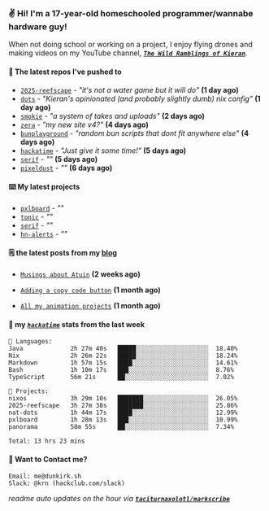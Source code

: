 ### ✌️ Hi! I'm a 17-year-old homeschooled programmer/wannabe hardware guy!

When not doing school or working on a project, I enjoy flying drones and making videos on my YouTube channel, [**_`The Wild Ramblings of Kieran`_**](https://youtube.com/@kieran.rambles).

#### 👷 The latest repos I've pushed to

- [`2025-reefscape`](https://github.com/df1317/2025-reefscape) - _"it's not a water game but it will do"_ **(1 day ago)**
- [`dots`](https://github.com/taciturnaxolotl/dots) - _"Kieran's opinionated (and probably slightly dumb) nix config"_ **(1 day ago)**
- [`smokie`](https://github.com/taciturnaxolotl/smokie) - _"a system of takes and uploads"_ **(2 days ago)**
- [`zera`](https://github.com/taciturnaxolotl/zera) - _"my new site v4?"_ **(4 days ago)**
- [`bunplayground`](https://github.com/taciturnaxolotl/bunplayground) - _"random bun scripts that dont fit anywhere else"_ **(4 days ago)**
- [`hackatime`](https://github.com/hackclub/hackatime) - _"Just give it some time!"_ **(5 days ago)**
- [`serif`](https://github.com/taciturnaxolotl/serif) - _""_ **(5 days ago)**
- [`pixeldust`](https://github.com/hackclub/pixeldust) - _""_ **(6 days ago)**

#### ⌨️ My latest projects

- [`pxlboard`](https://github.com/taciturnaxolotl/pxlboard) - _""_
- [`tonic`](https://github.com/taciturnaxolotl/tonic) - _""_
- [`serif`](https://github.com/taciturnaxolotl/serif) - _""_
- [`hn-alerts`](https://github.com/taciturnaxolotl/hn-alerts) - _""_

#### 🗒️ the latest posts from my [blog](https://dunkirk.sh)

- [`Musings about Atuin`](https://dunkirk.sh/blog/atuin/) **(2 weeks ago)**

- [`Adding a copy code button`](https://dunkirk.sh/blog/adding-a-copy-button/) **(1 month ago)**

- [`All my animation projects`](https://dunkirk.sh/blog/my-animations/) **(1 month ago)**



#### 📡 my [_`hackatime`_](https://waka.hackclub.com) stats from the last week

```text
💾 Languages:
Java             2h 27m 40s   █████░░░░░░░░░░░░░░░░░░░░  18.40%
Nix              2h 26m 22s   █████░░░░░░░░░░░░░░░░░░░░  18.24%
Markdown         1h 57m 15s   ████░░░░░░░░░░░░░░░░░░░░░  14.61%
Bash             1h 10m 17s   ███░░░░░░░░░░░░░░░░░░░░░░  8.76%
TypeScript       56m 21s      ██░░░░░░░░░░░░░░░░░░░░░░░  7.02%

💼 Projects:
nixos            3h 29m 10s   ███████░░░░░░░░░░░░░░░░░░  26.05%
2025-reefscape   3h 27m 38s   ███████░░░░░░░░░░░░░░░░░░  25.86%
nat-dots         1h 44m 17s   ████░░░░░░░░░░░░░░░░░░░░░  12.99%
pxlboard         1h 28m 13s   ███░░░░░░░░░░░░░░░░░░░░░░  10.99%
panorama         58m 55s      ██░░░░░░░░░░░░░░░░░░░░░░░  7.34%

Total: 13 hrs 23 mins
```

#### 📮 Want to Contact me?

```text
Email: me@dunkirk.sh
Slack: @krn (hackclub.com/slack)
```

_readme auto updates on the hour via [**`taciturnaxolotl/markscribe`**](https://github.com/taciturnaxolotl/markscribe)_
